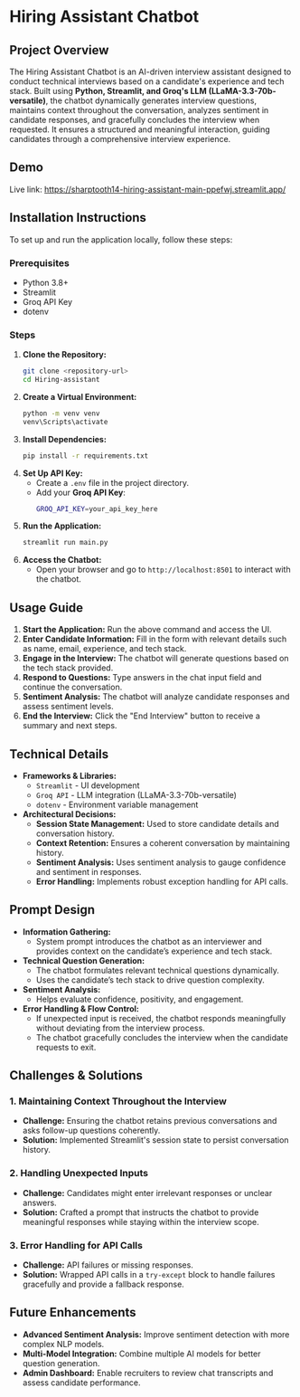 # Hiring Assistant Chatbot

## Project Overview
The Hiring Assistant Chatbot is an AI-driven interview assistant designed to conduct technical interviews based on a candidate's experience and tech stack. Built using **Python, Streamlit, and Groq's LLM (LLaMA-3.3-70b-versatile)**, the chatbot dynamically generates interview questions, maintains context throughout the conversation, analyzes sentiment in candidate responses, and gracefully concludes the interview when requested. It ensures a structured and meaningful interaction, guiding candidates through a comprehensive interview experience.

## Demo
Live link: https://sharptooth14-hiring-assistant-main-ppefwj.streamlit.app/

## Installation Instructions
To set up and run the application locally, follow these steps:

### Prerequisites
- Python 3.8+
- Streamlit
- Groq API Key
- dotenv

### Steps
1. **Clone the Repository:**
   ```sh
   git clone <repository-url>
   cd Hiring-assistant
   ```
2. **Create a Virtual Environment:**
   ```sh
   python -m venv venv
   venv\Scripts\activate
   ```
3. **Install Dependencies:**
   ```sh
   pip install -r requirements.txt
   ```
4. **Set Up API Key:**
   - Create a `.env` file in the project directory.
   - Add your **Groq API Key**:
     ```sh
     GROQ_API_KEY=your_api_key_here
     ```
5. **Run the Application:**
   ```sh
   streamlit run main.py
   ```
6. **Access the Chatbot:**
   - Open your browser and go to `http://localhost:8501` to interact with the chatbot.

## Usage Guide
1. **Start the Application:** Run the above command and access the UI.
2. **Enter Candidate Information:** Fill in the form with relevant details such as name, email, experience, and tech stack.
3. **Engage in the Interview:** The chatbot will generate questions based on the tech stack provided.
4. **Respond to Questions:** Type answers in the chat input field and continue the conversation.
5. **Sentiment Analysis:** The chatbot will analyze candidate responses and assess sentiment levels.
6. **End the Interview:** Click the "End Interview" button to receive a summary and next steps.

## Technical Details
- **Frameworks & Libraries:**
  - `Streamlit` - UI development
  - `Groq API` - LLM integration (LLaMA-3.3-70b-versatile)
  - `dotenv` - Environment variable management
- **Architectural Decisions:**
  - **Session State Management:** Used to store candidate details and conversation history.
  - **Context Retention:** Ensures a coherent conversation by maintaining history.
  - **Sentiment Analysis:** Uses sentiment analysis to gauge confidence and sentiment in responses.
  - **Error Handling:** Implements robust exception handling for API calls.

## Prompt Design
- **Information Gathering:**
  - System prompt introduces the chatbot as an interviewer and provides context on the candidate’s experience and tech stack.
- **Technical Question Generation:**
  - The chatbot formulates relevant technical questions dynamically.
  - Uses the candidate’s tech stack to drive question complexity.
- **Sentiment Analysis:**
  - Helps evaluate confidence, positivity, and engagement.
- **Error Handling & Flow Control:**
  - If unexpected input is received, the chatbot responds meaningfully without deviating from the interview process.
  - The chatbot gracefully concludes the interview when the candidate requests to exit.

## Challenges & Solutions
### **1. Maintaining Context Throughout the Interview**
   - **Challenge:** Ensuring the chatbot retains previous conversations and asks follow-up questions coherently.
   - **Solution:** Implemented Streamlit's session state to persist conversation history.

### **2. Handling Unexpected Inputs**
   - **Challenge:** Candidates might enter irrelevant responses or unclear answers.
   - **Solution:** Crafted a prompt that instructs the chatbot to provide meaningful responses while staying within the interview scope.

### **3. Error Handling for API Calls**
   - **Challenge:** API failures or missing responses.
   - **Solution:** Wrapped API calls in a `try-except` block to handle failures gracefully and provide a fallback response.

## Future Enhancements
- **Advanced Sentiment Analysis:** Improve sentiment detection with more complex NLP models.
- **Multi-Model Integration:** Combine multiple AI models for better question generation.
- **Admin Dashboard:** Enable recruiters to review chat transcripts and assess candidate performance.
